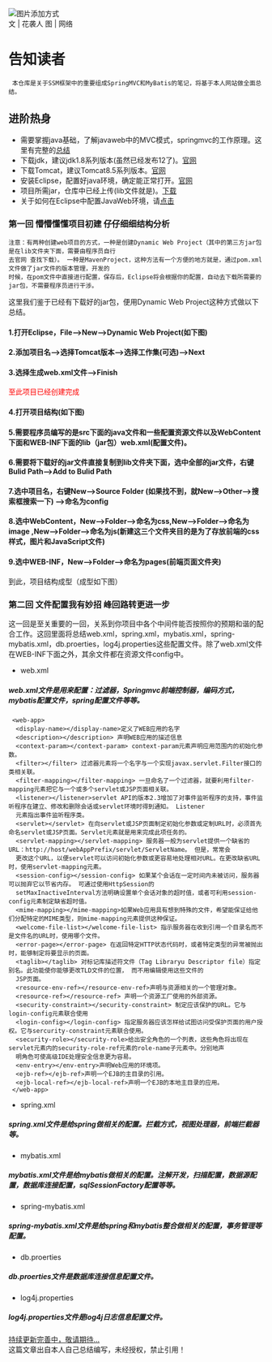    ![图片添加方式](https://github.com/zixi5534/LinuxAndJavaNote/blob/master/images/logo1.png)   
    文 | 花袭人 图 | 网络
   # 告知读者
     本仓库是关于SSM框架中的重要组成SpringMVC和MyBatis的笔记，将基于本人网站做全面总结。
   ## 进阶热身
   * 需要掌握java基础，了解javaweb中的MVC模式，springmvc的工作原理。这里有完整的[总结](https://github.com/zixi5534/LinuxAndJavaNote/blob/master/SpringMVCAndMyBatis.md) 
   * 下载jdk，建议jdk1.8系列版本(虽然已经发布12了)。[官网](https://www.oracle.com/technetwork/java/javase/downloads/jdk8-downloads-2133151.html)
   * 下载Tomcat，建议Tomcat8.5系列版本。[官网](http://tomcat.apache.org/)
   * 安装Eclipse，配置好java环境，确定能正常打开。[官网](https://www.eclipse.org/downloads/packages/)
   * 项目所需jar，仓库中已经上传(lib文件就是)。[下载]()
   * 关于如何在Eclipse中配置JavaWeb环境，请[点击]()   
   ### 第一回 懵懵懂懂项目初建  仔仔细细结构分析
    注意：有两种创建web项目的方式，一种是创建Dynamic Web Project（其中的第三方jar包是在lib文件夹下面，需要由程序员自行
    去官网 查找下载）。 一种是MavenProject，这种方法有一个方便的地方就是，通过pom.xml文件做了jar文件的版本管理，开发的
    时候，在pom文件中直接进行配置，保存后，Eclipse将会根据你的配置，自动去下载所需要的jar包，不需要程序员进行干涉。
   这里我们鉴于已经有下载好的jar包，便用Dynamic Web Project这种方式做以下总结。
   #### 1.打开Eclipse，File-->New-->Dynamic Web Project(如下图) 
   #### 2.添加项目名-->选择Tomcat版本-->选择工作集(可选)-->Next
   #### 3.选择生成web.xml文件-->Finish  
   <font color="red">至此项目已经创建完成</font> 
   #### 4.打开项目结构(如下图) 
   #### 5.需要程序员编写的是src下面的java文件和一些配置资源文件以及WebContent下面和WEB-INF下面的lib（jar包）web.xml(配置文件)。 
   #### 6.需要将下载好的jar文件直接复制到lib文件夹下面，选中全部的jar文件，右键Bulid Path-->Add to Bulid Path  
   #### 7.选中项目名，右键New-->Source Folder (如果找不到，就New-->Other-->搜索框搜索一下) -->命名为config 
   #### 8.选中WebContent，New-->Folder-->命名为css,New-->Folder-->命名为image ,New-->Folder-->命名为js(新建这三个文件夹目的是为了存放前端的css样式，图片和JavaScript文件)
   #### 9.选中WEB-INF，New-->Folder-->命名为pages(前端页面文件夹)  
   到此，项目结构成型（成型如下图）  
   ### 第二回 文件配置我有妙招  峰回路转更进一步 
   这一回是至关重要的一回，关系到你项目中各个中间件能否按照你的预期和谐的配合工作。这回里面将总结web.xml，spring.xml，mybatis.xml，spring-mybatis.xml，db.proerties，log4j.properties这些配置文件。除了web.xml文件在WEB-INF下面之外，其余文件都在资源文件config中。
   * web.xml
   ##### web.xml文件是用来配置：过滤器，Springmvc前端控制器，编码方式，mybatis配置文件，spring配置文件等等。
     <web-app>
      <display-name></display-name>定义了WEB应用的名字 
      <description></description> 声明WEB应用的描述信息 
      <context-param></context-param> context-param元素声明应用范围内的初始化参数。 
      <filter></filter> 过滤器元素将一个名字与一个实现javax.servlet.Filter接口的类相关联。 
      <filter-mapping></filter-mapping> 一旦命名了一个过滤器，就要利用filter-mapping元素把它与一个或多个servlet或JSP页面相关联。 
      <listener></listener>servlet API的版本2.3增加了对事件监听程序的支持，事件监听程序在建立、修改和删除会话或servlet环境时得到通知。 Listener
      元素指出事件监听程序类。 
      <servlet></servlet> 在向servlet或JSP页面制定初始化参数或定制URL时，必须首先命名servlet或JSP页面。Servlet元素就是用来完成此项任务的。 
      <servlet-mapping></servlet-mapping> 服务器一般为servlet提供一个缺省的URL：http://host/webAppPrefix/servlet/ServletName。 但是，常常会
      更改这个URL，以便servlet可以访问初始化参数或更容易地处理相对URL。在更改缺省URL时，使用servlet-mapping元素。 
      <session-config></session-config> 如果某个会话在一定时间内未被访问，服务器可以抛弃它以节省内存。 可通过使用HttpSession的
      setMaxInactiveInterval方法明确设置单个会话对象的超时值，或者可利用session-config元素制定缺省超时值。 
      <mime-mapping></mime-mapping>如果Web应用具有想到特殊的文件，希望能保证给他们分配特定的MIME类型，则mime-mapping元素提供这种保证。 
      <welcome-file-list></welcome-file-list> 指示服务器在收到引用一个目录名而不是文件名的URL时，使用哪个文件。 
      <error-page></error-page> 在返回特定HTTP状态代码时，或者特定类型的异常被抛出时，能够制定将要显示的页面。 
      <taglib></taglib> 对标记库描述符文件（Tag Libraryu Descriptor file）指定别名。此功能使你能够更改TLD文件的位置， 而不用编辑使用这些文件的
      JSP页面。 
      <resource-env-ref></resource-env-ref>声明与资源相关的一个管理对象。 
      <resource-ref></resource-ref> 声明一个资源工厂使用的外部资源。 
      <security-constraint></security-constraint> 制定应该保护的URL。它与login-config元素联合使用 
      <login-config></login-config> 指定服务器应该怎样给试图访问受保护页面的用户授权。它与sercurity-constraint元素联合使用。 
      <security-role></security-role>给出安全角色的一个列表，这些角色将出现在servlet元素内的security-role-ref元素的role-name子元素中。分别地声
      明角色可使高级IDE处理安全信息更为容易。 
      <env-entry></env-entry>声明Web应用的环境项。
      <ejb-ref></ejb-ref>声明一个EJB的主目录的引用。 
      <ejb-local-ref></ejb-local-ref>声明一个EJB的本地主目录的应用。 
     </web-app>
   * spring.xml
   ##### spring.xml文件是给spring做相关的配置。拦截方式，视图处理器，前端拦截器等。
   * mybatis.xml
   ##### mybatis.xml文件是给mybatis做相关的配置。注解开发，扫描配置，数据源配置，数据库连接配置，sqlSessionFactory配置等等。
   * spring-mybatis.xml
   ##### spring-mybatis.xml文件是给spring和mybatis整合做相关的配置，事务管理等配置。
   * db.proerties
   ##### db.proerties文件是数据库连接信息配置文件。
   * log4j.properties
   ##### log4j.properties文件是log4j日志信息配置文件。
   
   
   
     
      
   [持续更新完善中，敬请期待...](https://github.com/zixi5534/LinuxAndJavaNote/blob/master/SpringMVCAndMyBatis.md)  
   这篇文章出自本人自己总结编写，未经授权，禁止引用！
   
